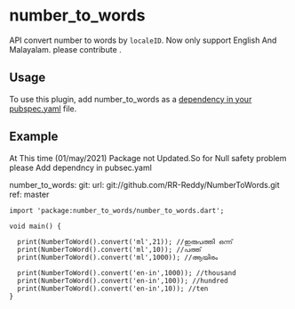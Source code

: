 # number_to_words

 API convert number to words by `localeID`. Now only support English And Malayalam. please contribute  .

## Usage
To use this plugin, add number_to_words as a [dependency in your pubspec.yaml](https://flutter.io/docs/development/packages-and-plugins/using-packages) file.

## Example

At This time (01/may/2021) Package not Updated.So for Null safety problem please Add dependncy in pubsec.yaml

number_to_words:
    git:
      url: git://github.com/RR-Reddy/NumberToWords.git
      ref: master


```
import 'package:number_to_words/number_to_words.dart';

void main() {

  print(NumberToWord().convert('ml',21)); //ഇരുപത്തി ഒന്ന്
  print(NumberToWord().convert('ml',10)); //പത്ത്
  print(NumberToWord().convert('ml',1000)); //ആയിരം

  print(NumberToWord().convert('en-in',1000)); //thousand
  print(NumberToWord().convert('en-in',100)); //hundred
  print(NumberToWord().convert('en-in',10)); //ten
}

```
